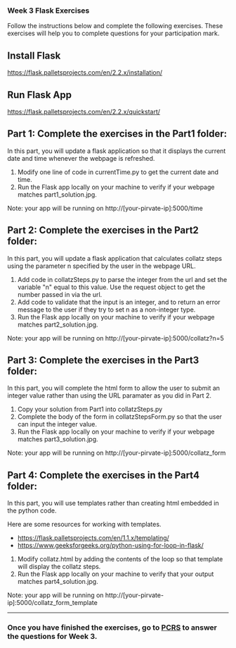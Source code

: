 ### Week 3 Flask Exercises

Follow the instructions below and complete the following exercises. These exercises will help you to complete questions for your participation mark. 

## Install Flask

https://flask.palletsprojects.com/en/2.2.x/installation/ 

## Run Flask App

https://flask.palletsprojects.com/en/2.2.x/quickstart/

## Part 1: Complete the exercises in the Part1 folder:

In this part, you will update a flask application so that it displays the current date and time whenever the webpage is refreshed.

1. Modify one line of code in currentTime.py to get the current date and time.
2. Run the Flask app locally on your machine to verify if your webpage matches part1_solution.jpg.

Note: your app will be running on http://[your-pirvate-ip]:5000/time

## Part 2: Complete the exercises in the Part2 folder:

In this part, you will update a flask application that calculates collatz steps using the parameter n specified by the user in the webpage URL.

1. Add code in collatzSteps.py to parse the integer from the url and set the variable "n" equal to this value. Use the request object to get the number passed in via the url. 
2. Add code to validate that the input is an integer, and to return an error message to the user if they try to set n as a non-integer type.
3. Run the Flask app locally on your machine to verify if your webpage matches part2_solution.jpg.

Note: your app will be running on http://[your-pirvate-ip]:5000/collatz?n=5

## Part 3: Complete the exercises in the Part3 folder:

In this part, you will complete the html form to allow the user to submit an integer value rather than using the URL paramater as you did in Part 2.

1. Copy your solution from Part1 into collatzSteps.py 
2. Complete the body of the form in collatzStepsForm.py so that the user can input the integer value.
3. Run the Flask app locally on your machine to verify if your webpage matches part3_solution.jpg.

Note: your app will be running on http://[your-pirvate-ip]:5000/collatz_form


## Part 4: Complete the exercises in the Part4 folder:

In this part, you will use templates rather than creating html embedded in the python code.

Here are some resources for working with templates.

- https://flask.palletsprojects.com/en/1.1.x/templating/
- https://www.geeksforgeeks.org/python-using-for-loop-in-flask/

1. Modify collatz.html by adding the contents of the loop so that template will display the collatz steps.
2. Run the Flask app locally on your machine to verify that your output matches part4_solution.jpg. 

Note: your app will be running on http://[your-pirvate-ip]:5000/collatz_form_template 

***

### Once you have finished the exercises, go to [PCRS](https://pcrs.teach.cs.toronto.edu/ECE1779-2022-09/content/quests) to answer the questions for Week 3.
